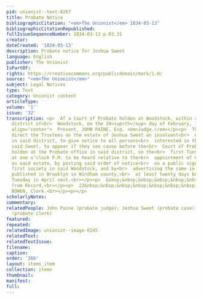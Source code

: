 ```yaml
---
pid: unionist--text-0267
title: Probate Notice
bibliographicCitation: "<em>The Unionist</em> 1834-03-13"
bibliographicCitationRepublished: 
fullIssueSequenceNumber: 1834-03-13 p.03.31
creator: 
dateCreated: '1834-03-13'
description: Probate notice for Joshua Sweet
language: English
publisher: The Unionist
IsPartOf: 
rights: https://creativecommons.org/publicdomain/mark/1.0/
source: "<em>The Unionist</em>"
subject: Legal Notices
type: Text
category: Unionist content
articleType: 
volume: '1'
issue: '32'
transcription: <p>  AT a Court of Probate holden at Woodstock, within and for the
  district of<br>  Woodstock, on the 20<sup>th</sup> day of February, 1834.<br></p><p
  align="center">  Present, JOHN PAINE, Esq. <em>Judge.</em></p><p>  This court doth
  direct the Trustees on the estate of Joshua Sweet an insolvent<br>  debtor, of Woodstock,
  in said district, to give notice to all persons<br>  interested in the estate of
  said Sweet, to appear if they see cause before the<br>  Court of Probate, to be
  holden at the Probate office in said district, on the<br>  first Tuesday of April
  at one o’clock P.M. to be heard relative to the<br>  appointment of Commissioners
  on said estate, by posting said order of notice<br>  on a public sign-post in the
  first society in said Woodstock, and by<br>  advertising the same in a newspaper
  published in Brooklyn in Windham county,<br>  at least twenty days before said first
  Tuesday in April next.<br></p><p>  &nbsp;&nbsp;&nbsp;&nbsp;&nbsp;&nbsp;&nbsp;&nbsp;&nbsp;&nbsp;&nbsp;&nbsp;&nbsp;&nbsp;&nbsp;&nbsp;&nbsp;&nbsp;&nbsp;&nbsp;&nbsp;&nbsp;&nbsp;<br>  Certified
  from Record,<br></p><p>  22&nbsp;&nbsp;&nbsp;&nbsp;&nbsp;&nbsp;&nbsp;&nbsp;&nbsp;&nbsp;&nbsp;&nbsp;&nbsp;&nbsp;&nbsp;&nbsp;&nbsp;&nbsp;&nbsp;&nbsp;&nbsp;&nbsp;&nbsp;&nbsp;&nbsp;&nbsp;&nbsp;&nbsp;&nbsp;&nbsp;&nbsp;&nbsp;&nbsp;&nbsp;&nbsp;&nbsp;&nbsp;&nbsp;&nbsp;&nbsp;&nbsp;&nbsp;&nbsp;<br>  GEORGE
  BOWEN, Clerk.<br></p><p></p>
scholarlyNotes: 
commentary: 
relatedPeople: John Paine (probate judge); Joshua Sweet (probate case); George Bowen
  (probate clerk)
featured: 
repeated: 
relatedImage: unionist--image-0245
relatedText: 
relatedTextIssue: 
filename: 
caption: 
order: '266'
layout: items_item
collection: items
thumbnail: 
manifest: 
full: 
---
```


